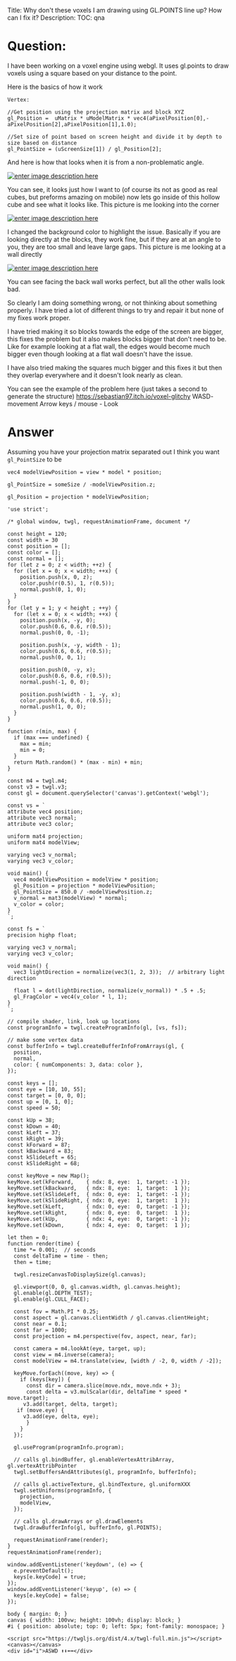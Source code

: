 Title: Why don't these voxels I am drawing using GL.POINTS line up? How can I fix it?
Description:
TOC: qna

# Question:

I have been working on a voxel engine using webgl. It uses gl.points to draw voxels using a square based on your distance to the point. 

Here is the basics of how it work

````
Vertex: 

//Get position using the projection matrix and block XYZ 
gl_Position =  uMatrix * uModelMatrix * vec4(aPixelPosition[0],-aPixelPosition[2],aPixelPosition[1],1.0);

//Set size of point based on screen height and divide it by depth to size based on distance
gl_PointSize = (uScreenSize[1]) / gl_Position[2];
````

And here is how that looks when it is from a non-problematic angle. 

[![enter image description here][1]][1]

You can see, it looks just how I want to (of course its not as good as real cubes, but preforms amazing on mobile) now lets go inside of this hollow cube and see what it looks like. This picture is me looking into the corner

[![enter image description here][2]][2]

I changed the background color to highlight the issue. Basically if you are looking directly at the blocks, they work fine, but if they are at an angle to you, they are too small and leave large gaps. This picture is me looking at a wall directly 

[![enter image description here][3]][3]

You can see facing the back wall works perfect, but all the other walls look bad.

So clearly I am doing something wrong, or not thinking about something properly. I have tried a lot of different things to try and repair it but none of my fixes work proper. 

I have tried making it so blocks towards the edge of the screen are bigger, this fixes the problem but it also makes blocks bigger that don't need to be. Like for example looking at a flat wall, the edges would become much bigger even though  looking at a flat wall doesn't have the issue.

I have also tried making the squares much bigger and this fixes it but then they overlap everywhere and it doesn't look nearly as clean.

You can see the example of the problem here (just takes a second to generate the structure) 
 https://sebastian97.itch.io/voxel-glitchy
WASD- movement
Arrow keys / mouse - Look

  [1]: https://i.stack.imgur.com/5momo.png
  [2]: https://i.stack.imgur.com/Lx5r8.png
  [3]: https://i.stack.imgur.com/zjVHI.png

# Answer

Assuming you have your projection matrix separated out I think you want `gl_PointSize` to be

    vec4 modelViewPosition = view * model * position;

    gl_PointSize = someSize / -modelViewPosition.z;

    gl_Position = projection * modelViewPosition;

<!-- begin snippet: js hide: true console: true babel: false -->

<!-- language: lang-js -->

    'use strict';

    /* global window, twgl, requestAnimationFrame, document */

    const height = 120;
    const width = 30
    const position = [];
    const color = [];
    const normal = [];
    for (let z = 0; z < width; ++z) {
      for (let x = 0; x < width; ++x) {
        position.push(x, 0, z);
        color.push(r(0.5), 1, r(0.5));
        normal.push(0, 1, 0);
      }
    }
    for (let y = 1; y < height ; ++y) {
      for (let x = 0; x < width; ++x) {
        position.push(x, -y, 0);
        color.push(0.6, 0.6, r(0.5));
        normal.push(0, 0, -1);
        
        position.push(x, -y, width - 1);
        color.push(0.6, 0.6, r(0.5));
        normal.push(0, 0, 1);
        
        position.push(0, -y, x);
        color.push(0.6, 0.6, r(0.5));
        normal.push(-1, 0, 0);
        
        position.push(width - 1, -y, x);
        color.push(0.6, 0.6, r(0.5));
        normal.push(1, 0, 0);
      }
    }

    function r(min, max) {
      if (max === undefined) {
        max = min;
        min = 0;
      }
      return Math.random() * (max - min) + min;
    }

    const m4 = twgl.m4;
    const v3 = twgl.v3;
    const gl = document.querySelector('canvas').getContext('webgl');

    const vs = `
    attribute vec4 position;
    attribute vec3 normal;
    attribute vec3 color;

    uniform mat4 projection;
    uniform mat4 modelView;

    varying vec3 v_normal;
    varying vec3 v_color;

    void main() {
      vec4 modelViewPosition = modelView * position;
      gl_Position = projection * modelViewPosition;
      gl_PointSize = 850.0 / -modelViewPosition.z;
      v_normal = mat3(modelView) * normal;
      v_color = color;
    }
    `;

    const fs = `
    precision highp float;

    varying vec3 v_normal;
    varying vec3 v_color;

    void main() {
      vec3 lightDirection = normalize(vec3(1, 2, 3));  // arbitrary light direction
      
      float l = dot(lightDirection, normalize(v_normal)) * .5 + .5;
      gl_FragColor = vec4(v_color * l, 1);
    }
    `;

    // compile shader, link, look up locations
    const programInfo = twgl.createProgramInfo(gl, [vs, fs]);

    // make some vertex data
    const bufferInfo = twgl.createBufferInfoFromArrays(gl, {
      position,
      normal,
      color: { numComponents: 3, data: color },
    });

    const keys = [];
    const eye = [10, 10, 55];
    const target = [0, 0, 0];
    const up = [0, 1, 0];
    const speed = 50;

    const kUp = 38;
    const kDown = 40;
    const kLeft = 37;
    const kRight = 39;
    const kForward = 87;
    const kBackward = 83;
    const kSlideLeft = 65;
    const kSlideRight = 68;

    const keyMove = new Map();
    keyMove.set(kForward,    { ndx: 8, eye:  1, target: -1 });
    keyMove.set(kBackward,   { ndx: 8, eye:  1, target:  1 });
    keyMove.set(kSlideLeft,  { ndx: 0, eye:  1, target: -1 });
    keyMove.set(kSlideRight, { ndx: 0, eye:  1, target:  1 });
    keyMove.set(kLeft,       { ndx: 0, eye:  0, target: -1 });
    keyMove.set(kRight,      { ndx: 0, eye:  0, target:  1 });
    keyMove.set(kUp,         { ndx: 4, eye:  0, target: -1 });
    keyMove.set(kDown,       { ndx: 4, eye:  0, target:  1 });

    let then = 0;
    function render(time) {
      time *= 0.001;  // seconds
      const deltaTime = time - then;
      then = time;
      
      twgl.resizeCanvasToDisplaySize(gl.canvas);
      
      gl.viewport(0, 0, gl.canvas.width, gl.canvas.height);
      gl.enable(gl.DEPTH_TEST);
      gl.enable(gl.CULL_FACE);
      
      const fov = Math.PI * 0.25;
      const aspect = gl.canvas.clientWidth / gl.canvas.clientHeight;
      const near = 0.1;
      const far = 1000;
      const projection = m4.perspective(fov, aspect, near, far);
      
      const camera = m4.lookAt(eye, target, up);
      const view = m4.inverse(camera);
      const modelView = m4.translate(view, [width / -2, 0, width / -2]);
      
      keyMove.forEach((move, key) => {
        if (keys[key]) {
          const dir = camera.slice(move.ndx, move.ndx + 3);
          const delta = v3.mulScalar(dir, deltaTime * speed * move.target);
         v3.add(target, delta, target);
       if (move.eye) {
         v3.add(eye, delta, eye);
          }    
        }
      });

      gl.useProgram(programInfo.program);
      
      // calls gl.bindBuffer, gl.enableVertexAttribArray, gl.vertexAttribPointer
      twgl.setBuffersAndAttributes(gl, programInfo, bufferInfo);
      
      // calls gl.activeTexture, gl.bindTexture, gl.uniformXXX
      twgl.setUniforms(programInfo, {
        projection,
        modelView,
      });  
      
      // calls gl.drawArrays or gl.drawElements
      twgl.drawBufferInfo(gl, bufferInfo, gl.POINTS);

      requestAnimationFrame(render);
    }
    requestAnimationFrame(render);

    window.addEventListener('keydown', (e) => {
      e.preventDefault();
      keys[e.keyCode] = true;
    });
    window.addEventListener('keyup', (e) => {
      keys[e.keyCode] = false;
    });

<!-- language: lang-css -->

    body { margin: 0; }
    canvas { width: 100vw; height: 100vh; display: block; }
    #i { position: absolute; top: 0; left: 5px; font-family: monospace; }

<!-- language: lang-html -->

    <script src="https://twgljs.org/dist/4.x/twgl-full.min.js"></script>
    <canvas></canvas>
    <div id="i">ASWD ⬆️⬇️⬅️➡️</div>

<!-- end snippet -->


